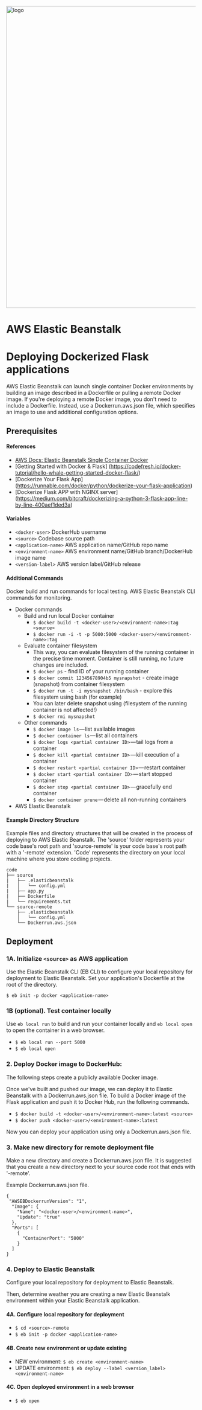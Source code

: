 <p align="left">
    <img src="https://imgur.com/PKJblcf" alt="logo" width="800px">
</p>

# AWS Elastic Beanstalk
# Deploying Dockerized Flask applications
AWS Elastic Beanstalk can launch single container Docker environments by building an image described in a Dockerfile or pulling a remote Docker image. If you're deploying a remote Docker image, you don't need to include a Dockerfile. Instead, use a Dockerrun.aws.json file, which specifies an image to use and additional configuration options.

## Prerequisites
#### References
 - [AWS Docs: Elastic Beanstalk Single Container Docker](https://docs.aws.amazon.com/elasticbeanstalk/latest/dg/single-container-docker.html#single-container-docker.setup)
 - [Getting Started with Docker & Flask] (https://codefresh.io/docker-tutorial/hello-whale-getting-started-docker-flask/)
 - [Dockerize Your Flask App] (https://runnable.com/docker/python/dockerize-your-flask-application)
 - [Dockerize Flask APP with NGINX server] (https://medium.com/bitcraft/dockerizing-a-python-3-flask-app-line-by-line-400aef1ded3a)

#### Variables
 - ```<docker-user>``` DockerHub username
 - ```<source>``` Codebase source path
 - ```<application-name>``` AWS application name/GitHub repo name
 - ```<environment-name>``` AWS environment name/GitHub branch/DockerHub image name
 - ```<version-label>``` AWS version label/GitHub release

 
#### Additional Commands
Docker build and run commands for local testing.  AWS Elastic Beanstalk CLI commands for monitoring.

 - Docker commands
	 - Build and run local Docker container
		 - ```$ docker build -t <docker-user>/<environment-name>:tag <source>```
		 - ```$ docker run -i -t -p 5000:5000 <docker-user>/<environment-name>:tag```
	 - Evaluate container filesystem
 		- This way, you can evaluate filesystem of the running container in the precise time moment. Container is still running, no future changes are included.
 		- ```$ docker ps``` - find ID of your running container
 		- ```$ docker commit 12345678904b5 mysnapshot``` - create image (snapshot) from container filesystem
 		- ```$ docker run -t -i mysnapshot /bin/bash``` - explore this filesystem using bash (for example)
 		- You can later delete snapshot using (filesystem of the running container is not affected!)
 		- ```$ docker rmi mysnapshot```
	 - Other commands
		 - ```$ docker image ls``` — list available images
		 - ```$ docker container ls``` — list all containers
		 - ```$ docker logs <partial container ID>``` — tail logs from a container
		 - ```$ docker kill <partial container ID>``` — kill execution of a container
		 - ```$ docker restart <partial container ID>``` — restart container
		 - ```$ docker start <partial container ID>``` — start stopped container
		 - ```$ docker stop <partial container ID>``` — gracefully end container
		 - ```$ docker container prune``` — delete all non-running containers
 - AWS Elastic Beanstalk


 
#### Example Directory Structure
Example files and directory structures that will be created in the process of deploying to AWS Elastic Beanstalk.  The 'source' folder represents your code base's root path and 'source-remote' is your code base's root path with a '-remote' extension.  'Code' represents the directory on your local machine where you store codiing projects.

```
code
├── source
|	├── .elasticbeanstalk
|	│   └── config.yml
|	├── app.py
|	├── Dockerfile
|	└── requirements.txt
└── source-remote
	├── .elasticbeanstalk
	│   └── config.yml
	└── Dockerrun.aws.json
```    
 
 
## Deployment
### 1A. Initialize ```<source>``` as AWS application
Use the Elastic Beanstalk CLI (EB CLI) to configure your local repository for deployment to Elastic Beanstalk. Set your application's Dockerfile at the root of the directory.

```$ eb init -p docker <application-name>```


### 1B (optional). Test container locally
Use ```eb local run``` to build and run your container locally and ```eb local open``` to open the container in a web browser.

 - ```$ eb local run --port 5000```
 - ```$ eb local open```


### 2. Deploy Docker image to DockerHub:
The following steps create a publicly available Docker image.

Once we've built and pushed our image, we can deploy it to Elastic Beanstalk with a Dockerrun.aws.json file. To build a Docker image of the Flask application and push it to Docker Hub, run the following commands.

 - ```$ docker build -t <docker-user>/<environment-name>:latest <source>```
 - ```$ docker push <docker-user>/<environment-name>:latest```

Now you can deploy your application using only a Dockerrun.aws.json file.


### 3. Make new directory for remote deployment file
Make a new directory and create a Dockerrun.aws.json file.  It is suggested that you create a new directory next to your source code root that ends with '-remote'.

Example Dockerrun.aws.json file.

```
{
 "AWSEBDockerrunVersion": "1",
  "Image": {
    "Name": "<docker-user>/<environment-name>",
    "Update": "true"
  },
  "Ports": [
    {
      "ContainerPort": "5000"
    }
  ]
}
```

### 4. Deploy to Elastic Beanstalk
Configure your local repository for deployment to Elastic Beanstalk.

Then, determine weather you are creating a new Elastic Beanstalk environment within your Elastic Beanstalk application.

#### 4A. Configure local repository for deployment
 - ```$ cd <source>-remote```
 - ```$ eb init -p docker <application-name>```

#### 4B. Create new environment or update existing
 - NEW environment: ```$ eb create <environment-name>```
 - UPDATE environment: ```$ eb deploy --label <version_label> <environment-name>```

 
#### 4C. Open deployed environment in a web browser
 - ```$ eb open```